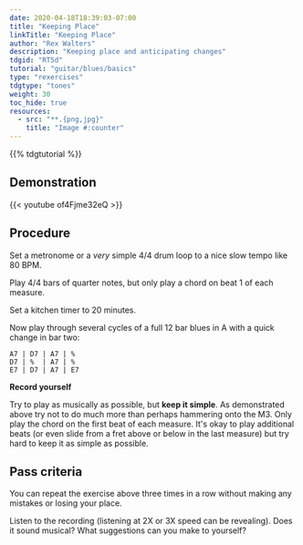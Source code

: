```yaml
---
date: 2020-04-18T18:39:03-07:00
title: "Keeping Place"
linkTitle: "Keeping Place"
author: "Rex Walters"
description: "Keeping place and anticipating changes"
tdgid: "RT5d"
tutorial: "guitar/blues/basics"
type: "rexercises"
tdgtype: "tones"
weight: 30
toc_hide: true
resources:
  - src: "**.{png,jpg}"
    title: "Image #:counter"
---
```


{{% tdgtutorial %}}


## Demonstration

{{< youtube of4Fjme32eQ  >}}

## Procedure

Set a metronome or a *very* simple 4/4 drum loop to a nice slow tempo like 80 BPM.

Play 4/4 bars of quarter notes, but only play a chord on beat 1 of each measure.

Set a kitchen timer to 20 minutes.

Now play through several cycles of a full 12 bar blues in A with a quick change in bar two:

    A7 | D7 | A7 | %
    D7 | %  | A7 | %
    E7 | D7 | A7 | E7

**Record yourself**

Try to play as musically as possible, but **keep it simple**. As demonstrated above try not to do much more than perhaps hammering onto the M3. Only play the chord on the first beat of each measure. It's okay to play additional beats (or even slide from a fret above or below in the last measure) but try hard to keep it as simple as possible.

## Pass criteria

You can repeat the exercise above three times in a row without making any mistakes or losing your place.

Listen to the recording (listening at 2X or 3X speed can be revealing). Does it sound musical? What suggestions can you make to yourself?
